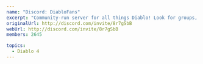 ```yaml
---
name: "Discord: DiabloFans"
excerpt: "Community-run server for all things Diablo! Look for groups, discuss builds, and speculate about future Diablo content."
originalUrl: http://discord.com/invite/8r7gSbB
webUrl: http://discord.com/invite/8r7gSbB
members: 2645

topics:
  - Diablo 4
---
```

